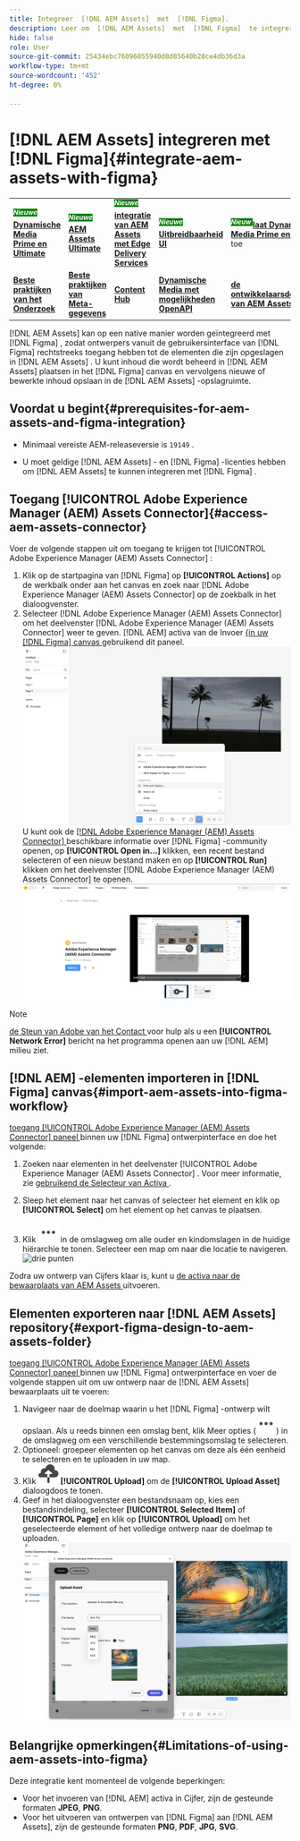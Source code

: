 ```yaml
---
title: Integreer  [!DNL AEM Assets]  met  [!DNL Figma].
description: Leer om  [!DNL AEM Assets]  met  [!DNL Figma]  te integreren om tot de activa van uw organisatie binnen uw  [!DNL Figma]  ontwerpwerkschema toegang te hebben en te gebruiken.
hide: false
role: User
source-git-commit: 25434ebc76096055940d8d85640b28ce4db36d3a
workflow-type: tm+mt
source-wordcount: '452'
ht-degree: 0%

---
```



# [!DNL AEM Assets] integreren met [!DNL Figma]{#integrate-aem-assets-with-figma}

<table>
    <tr>
        <td>
            <sup style= "background-color:#008000; color:#FFFFFF; font-weight:bold"><i> Nieuwe </i></sup> <a href="/help/assets/dynamic-media/dm-prime-ultimate.md"><b> Dynamische Media Prime en Ultimate </b></a>
        </td>
        <td>
            <sup style= "background-color:#008000; color:#FFFFFF; font-weight:bold"><i> Nieuwe </i></sup> <a href="/help/assets/assets-ultimate-overview.md"><b> AEM Assets Ultimate </b></a>
        </td>
        <td>
            <sup style= "background-color:#008000; color:#FFFFFF; font-weight:bold"><i> Nieuwe </i></sup> <a href="/help/assets/integrate-aem-assets-edge-delivery-services.md"><b> integratie van AEM Assets met Edge Delivery Services </b></a>
        </td>
        <td>
            <sup style= "background-color:#008000; color:#FFFFFF; font-weight:bold"><i> Nieuwe </i></sup> <a href="/help/assets/aem-assets-view-ui-extensibility.md"><b> Uitbreidbaarheid UI </b></a>
        </td>
          <td>
            <sup style= "background-color:#008000; color:#FFFFFF; font-weight:bold"><i> Nieuw </i></sup> <a href="/help/assets/dynamic-media/enable-dynamic-media-prime-and-ultimate.md"><b> laat Dynamische Media Prime en Ultimate </b></a> toe
        </td>
    </tr>
    <tr>
        <td>
            <a href="/help/assets/search-best-practices.md"><b> Beste praktijken van het Onderzoek </b></a>
        </td>
        <td>
            <a href="/help/assets/metadata-best-practices.md"><b> Beste praktijken van Meta-gegevens </b></a>
        </td>
        <td>
            <a href="/help/assets/product-overview.md"><b> Content Hub </b></a>
        </td>
        <td>
            <a href="/help/assets/dynamic-media-open-apis-overview.md"><b> Dynamische Media met mogelijkheden OpenAPI </b></a>
        </td>
        <td>
            <a href="https://developer.adobe.com/experience-cloud/experience-manager-apis/"><b> de ontwikkelaarsdocumentatie van AEM Assets </b></a>
        </td>
    </tr>
</table>

[!DNL AEM Assets] kan op een native manier worden geïntegreerd met [!DNL Figma] , zodat ontwerpers vanuit de gebruikersinterface van [!DNL Figma] rechtstreeks toegang hebben tot de elementen die zijn opgeslagen in [!DNL AEM Assets] . U kunt inhoud die wordt beheerd in [!DNL AEM Assets] plaatsen in het [!DNL Figma] canvas en vervolgens nieuwe of bewerkte inhoud opslaan in de [!DNL AEM Assets] -opslagruimte.

## Voordat u begint{#prerequisites-for-aem-assets-and-figma-integration}

* Minimaal vereiste AEM-releaseversie is `19149` .

* U moet geldige [!DNL AEM Assets] - en [!DNL Figma] -licenties hebben om [!DNL AEM Assets] te kunnen integreren met [!DNL Figma] .

## Toegang [!UICONTROL Adobe Experience Manager (AEM) Assets Connector]{#access-aem-assets-connector}

Voer de volgende stappen uit om toegang te krijgen tot [!UICONTROL Adobe Experience Manager (AEM) Assets Connector] :

1. Klik op de startpagina van [!DNL Figma] op **[!UICONTROL Actions]** op de werkbalk onder aan het canvas en zoek naar [!DNL Adobe Experience Manager (AEM) Assets Connector] op de zoekbalk in het dialoogvenster.
1. Selecteer [!DNL Adobe Experience Manager (AEM) Assets Connector] om het deelvenster [!DNL Adobe Experience Manager (AEM) Assets Connector] weer te geven.  [!DNL AEM]  activa van de Invoer [ &lbrace;in uw  [!DNL Figma]  canvas ](#import-aem-assets-into-figma-workflow) gebruikend dit paneel.
   ![ acties ](/help/assets/assets/actions-on-figma.png)
U kunt ook de [[!DNL Adobe Experience Manager (AEM) Assets Connector] ](https://www.figma.com/community/plugin/1512561378275712210/adobe-experience-manager-aem-assets-connector) beschikbare informatie over [!DNL Figma] -community openen, op **[!UICONTROL Open in...]** klikken, een recent bestand selecteren of een nieuw bestand maken en op **[!UICONTROL Run]** klikken om het deelvenster [!DNL Adobe Experience Manager (AEM) Assets Connector] te openen.
   ![ insteekmodule-pagina-op-beeld-gemeenschap ](/help/assets/assets/plugin-page-on-figma-community.png)

>[!NOTE]
>
> [ de Steun van Adobe van het Contact ](https://helpx.adobe.com/nl/contact.html) voor hulp als u een **[!UICONTROL Network Error]** bericht na het programma openen aan uw [!DNL AEM] milieu ziet.

## [!DNL AEM] -elementen importeren in [!DNL Figma] canvas{#import-aem-assets-into-figma-workflow}

[ toegang [!UICONTROL Adobe Experience Manager (AEM) Assets Connector] paneel ](#access-aem-assets-connector) binnen uw [!DNL Figma] ontwerpinterface en doe het volgende:

1. Zoeken naar elementen in het deelvenster [!UICONTROL Adobe Experience Manager (AEM) Assets Connector] . Voor meer informatie, zie [ gebruikend de Selecteur van Activa ](https://experienceleague.adobe.com/nl/docs/experience-manager-cloud-service/content/assets/manage/asset-selector/overview-asset-selector#using-asset-selector).

1. Sleep het element naar het canvas of selecteer het element en klik op **[!UICONTROL Select]** om het element op het canvas te plaatsen.

1. Klik ![ drie punten ](/help/assets/assets/three-dots.svg) in de omslagweg om alle ouder en kindomslagen in de huidige hiërarchie te tonen. Selecteer een map om naar die locatie te navigeren.
   ![ drie punten ](/help/assets/assets/assets-folder-structure.png)

Zodra uw ontwerp van Cijfers klaar is, kunt u [ de activa naar de bewaarplaats van AEM Assets ](#export-figma-design-to-aem-assets-folder) uitvoeren.

## Elementen exporteren naar [!DNL AEM Assets] repository{#export-figma-design-to-aem-assets-folder}

[ toegang [!UICONTROL Adobe Experience Manager (AEM) Assets Connector] paneel ](#access-aem-assets-connector) binnen uw [!DNL Figma] ontwerpinterface en voer de volgende stappen uit om uw ontwerp naar de [!DNL AEM Assets] bewaarplaats uit te voeren:

1. Navigeer naar de doelmap waarin u het [!DNL Figma] -ontwerp wilt opslaan. Als u reeds binnen een omslag bent, klik Meer opties (![ drie punten ](/help/assets/assets/three-dots.svg)) in de omslagweg om een verschillende bestemmingsomslag te selecteren.
1. Optioneel: groepeer elementen op het canvas om deze als één eenheid te selecteren en te uploaden in uw map.
1. Klik ![ dossier uploadt ](/help/assets/assets/upload-icon.svg) **[!UICONTROL Upload]** om de **[!UICONTROL Upload Asset]** dialoogdoos te tonen.
1. Geef in het dialoogvenster een bestandsnaam op, kies een bestandsindeling, selecteer **[!UICONTROL Selected Item]** of **[!UICONTROL Page]** en klik op **[!UICONTROL Upload]** om het geselecteerde element of het volledige ontwerp naar de doelmap te uploaden.
   ![ upload beeldontwerp ](/help/assets/assets/upload-figma-design.png)

## Belangrijke opmerkingen{#Limitations-of-using-aem-assets-into-figma}

Deze integratie kent momenteel de volgende beperkingen:

* Voor het invoeren van [!DNL AEM] activa in Cijfer, zijn de gesteunde formaten **JPEG**, **PNG**.
* Voor het uitvoeren van ontwerpen van [!DNL Figma] aan [!DNL AEM Assets], zijn de gesteunde formaten **PNG**, **PDF**, **JPG**, **SVG**.



